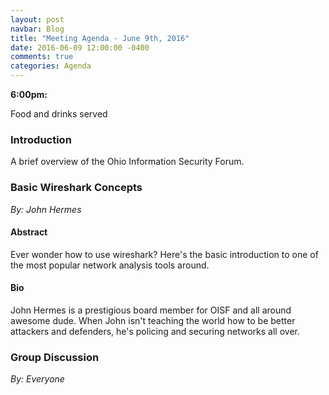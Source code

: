 ```yaml
---
layout: post
navbar: Blog
title: "Meeting Agenda - June 9th, 2016"
date: 2016-06-09 12:00:00 -0400
comments: true
categories: Agenda
---
```


**6:00pm:**

Food and drinks served

### Introduction

A brief overview of the Ohio Information Security Forum.

### **Basic Wireshark Concepts**
_By: John Hermes_

#### Abstract

Ever wonder how to use wireshark? Here's the basic introduction to one of the
most popular network analysis tools around.

#### Bio

John Hermes is a prestigious board member for OISF and all around awesome dude.
When John isn't teaching the world how to be better attackers and defenders,
he's policing and securing networks all over.

### **Group Discussion**
_By: Everyone_
